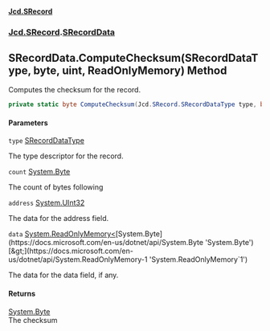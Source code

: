 #### [Jcd.SRecord](index.md 'index')
### [Jcd.SRecord](Jcd.SRecord.md 'Jcd.SRecord').[SRecordData](Jcd.SRecord.SRecordData.md 'Jcd.SRecord.SRecordData')

## SRecordData.ComputeChecksum(SRecordDataType, byte, uint, ReadOnlyMemory<byte>) Method

Computes the checksum for the record.

```csharp
private static byte ComputeChecksum(Jcd.SRecord.SRecordDataType type, byte count, uint address, System.ReadOnlyMemory<byte> data);
```
#### Parameters

<a name='Jcd.SRecord.SRecordData.ComputeChecksum(Jcd.SRecord.SRecordDataType,byte,uint,System.ReadOnlyMemory_byte_).type'></a>

`type` [SRecordDataType](Jcd.SRecord.SRecordDataType.md 'Jcd.SRecord.SRecordDataType')

The type descriptor for the record.

<a name='Jcd.SRecord.SRecordData.ComputeChecksum(Jcd.SRecord.SRecordDataType,byte,uint,System.ReadOnlyMemory_byte_).count'></a>

`count` [System.Byte](https://docs.microsoft.com/en-us/dotnet/api/System.Byte 'System.Byte')

The count of bytes following

<a name='Jcd.SRecord.SRecordData.ComputeChecksum(Jcd.SRecord.SRecordDataType,byte,uint,System.ReadOnlyMemory_byte_).address'></a>

`address` [System.UInt32](https://docs.microsoft.com/en-us/dotnet/api/System.UInt32 'System.UInt32')

The data for the address field.

<a name='Jcd.SRecord.SRecordData.ComputeChecksum(Jcd.SRecord.SRecordDataType,byte,uint,System.ReadOnlyMemory_byte_).data'></a>

`data` [System.ReadOnlyMemory&lt;](https://docs.microsoft.com/en-us/dotnet/api/System.ReadOnlyMemory-1 'System.ReadOnlyMemory`1')[System.Byte](https://docs.microsoft.com/en-us/dotnet/api/System.Byte 'System.Byte')[&gt;](https://docs.microsoft.com/en-us/dotnet/api/System.ReadOnlyMemory-1 'System.ReadOnlyMemory`1')

The data for the data field, if any.

#### Returns
[System.Byte](https://docs.microsoft.com/en-us/dotnet/api/System.Byte 'System.Byte')  
The checksum